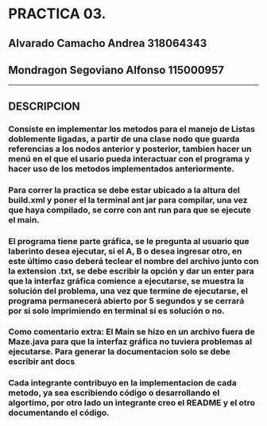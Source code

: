 # PRACTICA 03. 
## Alvarado Camacho Andrea			318064343
## Mondragon Segoviano Alfonso		115000957

- - - -

## DESCRIPCION
### Consiste en implementar los metodos para el manejo de Listas doblemente ligadas, a partir de una clase nodo que guarda referencias a los nodos anterior y posterior, tambien hacer un menú en el que el usario pueda interactuar con el programa y hacer uso de los metodos implementados anteriormente.
### Para correr la practica se debe estar ubicado a la altura del build.xml y poner el la terminal ant jar para compilar, una vez que haya compilado, se corre con ant run para que se ejecute el main.
### El programa tiene parte gráfica, se le pregunta al usuario que laberinto desea ejecutar, si el A, B o desea ingresar otro, en este último caso deberá teclear el nombre del archivo junto con la extension .txt, se debe escribir la opción y dar un enter para que la interfaz gráfica comience a ejecutarse, se muestra la solución del problema, una vez que termine de ejecutarse, el programa permanecerá abierto por 5 segundos y se cerrará por si solo imprimiendo en terminal si es solución o no.
### Como comentario extra: El Main se hizo en un archivo fuera de Maze.java para que la interfaz gráfica no tuviera problemas al ejecutarse. Para generar la documentacion solo se debe escribir ant docs
### Cada integrante contribuyo en la implementacion de cada metodo, ya sea escribiendo código o desarrollando el algortimo, por otro lado un integrante creo el README y el otro documentando el código.